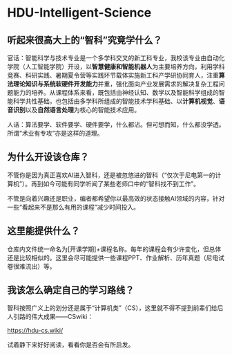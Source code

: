 # HDU-Intelligent-Science
## 听起来很高大上的“智科”究竟学什么？
官话：智能科学与技术专业是一个多学科交叉的新工科专业，我校该专业由自动化学院（人工智能学院）开设，以**智慧健康和智能机器人**为主要培养方向，利用学科竞赛、科研实践、暑期夏令营等实践环节载体实施新工科产学研协同育人，注重**算法理论知识与系统软硬件开发能力**并重，强化面向产业发展需求的解决复杂工程问题能力的培养。从课程体系来看，既包括由神经认知、数学以及智能科学组成的智能科学共性基础，也包括由多学科所组成的智能技术学科基础、以**计算机视觉**、**语音识别**以及**自然语言处理**为核心的智能技术应用。

人话：算法要学、软件要学、硬件要学，什么都沾。但可想而知，什么都没学透。所谓“术业有专攻”亦是这样的道理。

## 为什么开设该仓库？
不管你是因为真正喜欢AI进入智科，还是被忽悠进的智科（“仅次于尼电第一的计算机”）。再到如今可能有同学听闻了某些老师口中的“智科找不到工作”。

不管是向着兴趣还是职业，编者都希望你以最高效的状态接触AI领域的内容，针对一些“看起来不是那么有用的课程”减少时间投入。

## 这里能提供什么？
仓库内文件统一命名为[开课学期]+课程名称。每年的课程会有少许变化，但总体还是比较相似的。这里会尽可能提供一些课程PPT、作业解析、历年真题（尼电试卷很难流出）等。

## 我该怎么确定自己的学习路线？
智科按照广义上的划分还是属于“计算机类”（CS），这里就不得不提到前辈们给后人引路的伟大成果——CSwiki：

https://hdu-cs.wiki/

试着静下来好好阅读，看看你是否会有所启发。
